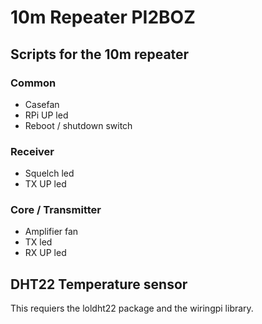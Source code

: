 # 10m Repeater PI2BOZ

## Scripts for the 10m repeater

### Common
- Casefan
- RPi UP led
- Reboot / shutdown switch

### Receiver
- Squelch led
- TX UP led

### Core / Transmitter
- Amplifier fan
- TX led
- RX UP led

## DHT22 Temperature sensor
This requiers the loldht22 package and the wiringpi library.
